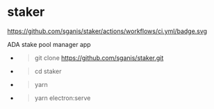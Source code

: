 # staker

https://github.com/sganis/staker/actions/workflows/ci.yml/badge.svg

ADA stake pool manager app
- > git clone https://github.com/sganis/staker.git
- > cd staker
- > yarn
- > yarn electron:serve
